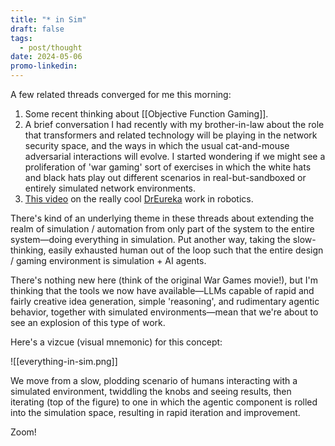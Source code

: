 ```yaml
---
title: "* in Sim"
draft: false
tags:
  - post/thought
date: 2024-05-06
promo-linkedin:
---
```

A few related threads converged for me this morning:
1. Some recent thinking about [[Objective Function Gaming]].
2. A brief conversation I had recently with my brother-in-law about the role that transformers and related technology will be playing in the network security space, and the ways in which the usual cat-and-mouse adversarial interactions will evolve. I started wondering if we might see a proliferation of 'war gaming' sort of exercises in which the white hats and black hats play out different scenarios in real-but-sandboxed or entirely simulated network environments.
3. [This video](https://www.youtube.com/watch?v=d5mdW1yPXIg) on the really cool [DrEureka](https://github.com/eureka-research/DrEureka) work in robotics.

There's kind of an underlying theme in these threads about extending the realm of simulation / automation from only part of the system to the entire system—doing everything in simulation. Put another way, taking the slow-thinking, easily exhausted human out of the loop such that the entire design / gaming environment is simulation + AI agents.

There's nothing new here (think of the original War Games movie!), but I'm thinking that the tools we now have available—LLMs capable of rapid and fairly creative idea generation, simple 'reasoning', and rudimentary agentic behavior, together with simulated environments—mean that we're about to see an explosion of this type of work.

Here's a vizcue (visual mnemonic) for this concept:

![[everything-in-sim.png]]

We move from a slow, plodding scenario of humans interacting with a simulated environment, twiddling the knobs and seeing results, then iterating (top of the figure) to one in which the agentic component is rolled into the simulation space, resulting in rapid iteration and improvement.

Zoom!
